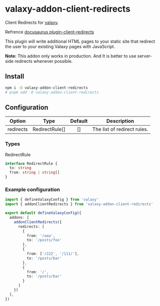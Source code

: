# valaxy-addon-client-redirects

Client Redirects for [valaxy](https://valaxy.site).

Refrence [docusaurus plugin-client-redirects](https://docusaurus.io/docs/api/plugins/@docusaurus/plugin-client-redirects)

This plugin will write additional HTML pages to your static site that redirect the user to your existing Valaxy pages with JavaScript.

**Note:** This addon only works in production. And It is better to use server-side redirects whenever possible.

## Install

```bash
npm i -D valaxy-addon-client-redirects
# pnpm add -D valaxy-addon-client-redirects
```

## Configuration

| Option    | Type           |Default| Description |
|   :-:     |       :-:      |  :-:   |         :-:                 |
| redirects | RedirectRule[] |  []   |  The list of redirect rules. |

### Types

RedirectRule

```ts
interface RedirectRule {
  to: string
  from: string | string[]
}
```

### Example configuration

```ts
import { defineValaxyConfig } from 'valaxy'
import { addonClientRedirects } from 'valaxy-addon-client-redirects'

export default defineValaxyConfig({
  addons: [
    addonClientRedirects({
      redirects: [
        {
          from: '/aaa',
          to: '/posts/foo'
        },
        {
          from: ['/222', '/111/'],
          to: '/posts/bar'
        },
        {
          from: '/',
          to: '/posts/bar'
        }
      ]
    })
  ],
})
```
